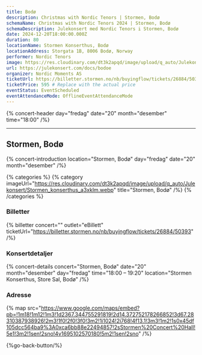 ```yaml
---
title: Bodø
description: Christmas with Nordic Tenors | Stormen, Bodø
schemaName: Christmas with Nordic Tenors 2024 | Stormen, Bodø
schemaDescription: Julekonsert med Nordic Tenors i Stormen, Bodø
date: 2024-12-20T18:00:00.000Z
duration: 80
locationName: Stormen Konserthus, Bodø
locationAddress: Storgata 1B, 8006 Bodø, Norway
performer: Nordic Tenors
image: https://res.cloudinary.com/dt3k2apqd/image/upload/q_auto/Julekonsert/schema_-_stormen_bod%C3%B8_gxpx11.webp
url: https://julekonsert.com/docs/bodoe
organizer: Nordic Moments AS
ticketUrl: https://billetter.stormen.no/nb/buyingflow/tickets/26884/50393
ticketPrice: 595 # Replace with the actual price
eventStatus: EventScheduled
eventAttendanceMode: OfflineEventAttendanceMode
---
```


{% concert-header day="fredag" date="20" month="desember" time="18:00" /%}

---

## Stormen, Bodø

{% concert-introduction location="Stormen, Bodø" day="fredag" date="20" month="desember" /%}

{% categories %}
{% category imageUrl="https://res.cloudinary.com/dt3k2apqd/image/upload/q_auto/Julekonsert/Stormen_konserthus_a3xklm.webp" title="Stormen, Bodø" /%}
{% /categories %}

### Billetter

{% billetter concert="" outlet="eBillett" ticketUrl="https://billetter.stormen.no/nb/buyingflow/tickets/26884/50393" /%}

### Konsertdetaljer

{% concert-details concert="Stormen, Bodø" date="20" month="desember" day="fredag" time="18:00 – 19:20" location="Stormen Konserthus, Store Sal, Bodø" /%}

### Adresse

{% map src="https://www.google.com/maps/embed?pb=!1m18!1m12!1m3!1d2367.344755291819!2d14.372752178266852!3d67.28310387938926!2m3!1f0!2f0!3f0!3m2!1i1024!2i768!4f13.1!3m3!1m2!1s0x45df105dcc564ba9%3A0xca6bb88e22494857!2sStormen%20Concert%20Hall!5e1!3m2!1sen!2sno!4v1695102570180!5m2!1sen!2sno" /%}

{%go-back-button/%}
